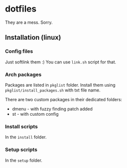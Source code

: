 # dotfiles

They are a mess.
Sorry.

## Installation (linux)

### Config files
Just softlink them :)
You can use `link.sh` script for that.

### Arch packages
Packages are listed in `pkglist` folder. Install them using `pkglist/install_packages.sh` with txt file name.

There are two custom packages in their dedicated folders:
* dmenu - with fuzzy finding patch added
* st - with custom config

### Install scripts
In the `install` folder.

### Setup scripts
In the `setup` folder.
